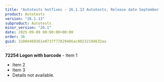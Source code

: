 ```yaml
---
title: "Autotests hotfixes - 26.1.13 Autotests, Release date September 9, 2025 - Hotfixes"
product: Autotests
version: "26.1.13"
subproduct: Autotests
minor_version: "26.1"
date: 2025-09-09 00:00:00+00:00
order: 36
guid: 3280d469361e0737f77829486ac8023219d632aa
---
```


**72254 Logon with barcode** - Item 1- Item 2- Item 3- Details not available.
